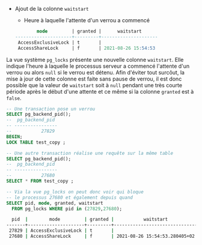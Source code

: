 <!--
Les commits sur ce sujet sont :

* https://commitfest.postgresql.org/32/2883/
* https://git.postgresql.org/gitweb/?p=postgresql.git;a=commit;h=46d6e5f567906389c31c4fb3a2653da1885c18ee

Discussion

* https://gitlab.dalibo.info/formation/workshops/-/issues/134

-->

<div class="slide-content">

* Ajout de la colonne `waitstart`
  * Heure à laquelle l'attente d'un verrou a commencé

  ```sql
          mode         | granted |      waitstart
  ---------------------+---------+---------------------
   AccessExclusiveLock | t       | 
   AccessShareLock     | f       | 2021-08-26 15:54:53
  ```
</div>

<div class="notes">

La vue système `pg_locks` présente une nouvelle colonne `waitstart`. Elle indique
l'heure à laquelle le processus serveur a commencé l'attente d'un verrou ou alors
`null` si le verrou est détenu. Afin d'éviter tout surcôut, la mise à jour de
cette colonne est faite sans pause de verrou, il est donc possible que la valeur
de `waitstart` soit à `null` pendant une très courte période après le début d'une
attente et ce même si la colonne `granted` est à `false`.

```sql
-- Une transaction pose un verrou
SELECT pg_backend_pid();
--  pg_backend_pid 
-- ----------------
--           27829
BEGIN;
LOCK TABLE test_copy ;
```

```sql
-- Une autre transaction réalise une requête sur la même table
SELECT pg_backend_pid();
--  pg_backend_pid 
-- ----------------
--           27680
SELECT * FROM test_copy ;
```

```sql
-- Via la vue pg_locks on peut donc voir qui bloque
-- le processus 27680 et également depuis quand
SELECT pid, mode, granted, waitstart 
  FROM pg_locks WHERE pid in (27829,27680);
```
```sh
  pid  |        mode         | granted |           waitstart           
-------+---------------------+---------+-------------------------------
 27829 | AccessExclusiveLock | t       | 
 27680 | AccessShareLock     | f       | 2021-08-26 15:54:53.280405+02
```

</div>
